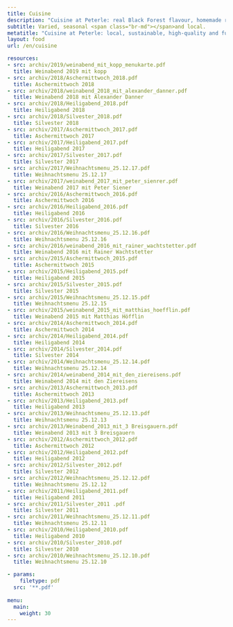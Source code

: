 ```yaml
---
title: Cuisine
description: "Cuisine at Peterle: real Black Forest flavour, homemade regional delicacies, award-winning wine list. Authentic, delicious and unique."
subtitle: Varied, seasonal <span class="br-md"></span>and local.
metatitle: "Cuisine at Peterle: local, sustainable, high-quality and full of inspiration."
layout: food
url: /en/cuisine

resources:
- src: archiv/2019/weinabend_mit_kopp_menukarte.pdf
  title: Weinabend 2019 mit kopp
- src: archiv/2018/Aschermittwoch_2018.pdf
  title: Aschermittwoch 2018
- src: archiv/2018/weinabend_2018_mit_alexander_danner.pdf
  title: Weinabend 2018 mit Alexander Danner
- src: archiv/2018/Heiligabend_2018.pdf
  title: Heiligabend 2018
- src: archiv/2018/Silvester_2018.pdf
  title: Silvester 2018
- src: archiv/2017/Aschermittwoch_2017.pdf
  title: Aschermittwoch 2017
- src: archiv/2017/Heiligabend_2017.pdf
  title: Heiligabend 2017
- src: archiv/2017/Silvester_2017.pdf
  title: Silvester 2017
- src: archiv/2017/Weihnachtsmenu_25.12.17.pdf
  title: Weihnachtsmenu 25.12.17
- src: archiv/2017/weinabend_2017_mit_peter_sienrer.pdf
  title: Weinabend 2017 mit Peter Siener
- src: archiv/2016/Aschermittwoch_2016.pdf
  title: Aschermittwoch 2016
- src: archiv/2016/Heiligabend_2016.pdf
  title: Heiligabend 2016
- src: archiv/2016/Silvester_2016.pdf
  title: Silvester 2016
- src: archiv/2016/Weihnachtsmenu_25.12.16.pdf
  title: Weihnachtsmenu 25.12.16
- src: archiv/2016/weinabend_2016_mit_rainer_wachtstetter.pdf
  title: Weinabend 2016 mit Rainer Wachtstetter
- src: archiv/2015/Aschermittwoch_2015.pdf
  title: Aschermittwoch 2015
- src: archiv/2015/Heiligabend_2015.pdf
  title: Heiligabend 2015
- src: archiv/2015/Silvester_2015.pdf
  title: Silvester 2015
- src: archiv/2015/Weihnachtsmenu_25.12.15.pdf
  title: Weihnachtsmenu 25.12.15
- src: archiv/2015/weinabend_2015_mit_matthias_hoefflin.pdf
  title: Weinabend 2015 mit Matthias Höfflin
- src: archiv/2014/Aschermittwoch_2014.pdf
  title: Aschermittwoch 2014
- src: archiv/2014/Heiligabend_2014.pdf
  title: Heiligabend 2014
- src: archiv/2014/Silvester_2014.pdf
  title: Silvester 2014
- src: archiv/2014/Weihnachtsmenu_25.12.14.pdf
  title: Weihnachtsmenu 25.12.14
- src: archiv/2014/weinabend_2014_mit_den_ziereisens.pdf
  title: Weinabend 2014 mit den Ziereisens
- src: archiv/2013/Aschermittwoch_2013.pdf
  title: Aschermittwoch 2013
- src: archiv/2013/Heiligabend_2013.pdf
  title: Heiligabend 2013
- src: archiv/2013/Weihnachtsmenu_25.12.13.pdf
  title: Weihnachtsmenu 25.12.13
- src: archiv/2013/Weinabend_2013_mit_3 Breisgauern.pdf
  title: Weinabend 2013 mit 3 Breisgauern
- src: archiv/2012/Aschermittwoch_2012.pdf
  title: Aschermittwoch 2012
- src: archiv/2012/Heiligabend_2012.pdf
  title: Heiligabend 2012
- src: archiv/2012/Silvester_2012.pdf
  title: Silvester 2012
- src: archiv/2012/Weihnachtsmenu_25.12.12.pdf
  title: Weihnachtsmenu 25.12.12
- src: archiv/2011/Heiligabend_2011.pdf
  title: Heiligabend 2011
- src: archiv/2011/Silvester_2011 .pdf
  title: Silvester 2011
- src: archiv/2011/Weihnachtsmenu_25.12.11.pdf
  title: Weihnachtsmenu 25.12.11
- src: archiv/2010/Heiligabend_2010.pdf
  title: Heiligabend 2010
- src: archiv/2010/Silvester_2010.pdf
  title: Silvester 2010
- src: archiv/2010/Weihnachtsmenu_25.12.10.pdf
  title: Weihnachtsmenu 25.12.10

- params:
    filetype: pdf
  src: '**.pdf'
  
menu:
  main:
    weight: 30
---
```

